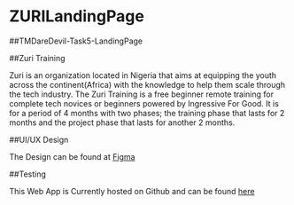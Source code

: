 # ZURILandingPage

##TMDareDevil-Task5-LandingPage

##Zuri Training

Zuri is an organization located in Nigeria that aims at equipping the youth across the continent(Africa) with the knowledge to help them scale through the tech industry. The Zuri Training is a free beginner remote training for complete tech novices or beginners powered by Ingressive For Good. It is for a period of 4 months with two phases; the training phase that lasts for 2 months and the project phase that lasts for another 2 months.

##UI/UX Design

The Design can be found at [Figma](https://www.figma.com/file/XBzKuERv1VBRDUwr5L8KFp/Landing-page?node-id=0%3A1)

##Testing

This Web App is Currently hosted on Github and can be found [here](https://meenarh.github.io/ZURILandingPage/)

